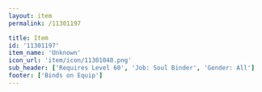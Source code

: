 ```yaml
---
layout: item
permalink: /11301197

title: Item
id: '11301197'
item_name: 'Unknown'
icon_url: 'item/icon/11301040.png'
sub_header: ['Requires Level 60', 'Job: Soul Binder', 'Gender: All']
footer: ['Binds on Equip']
---
```

